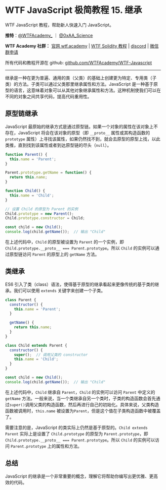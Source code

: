 # WTF JavaScript 极简教程 15. 继承

WTF JavaScript 教程，帮助新人快速入门 JavaScript。

**推特**：[@WTFAcademy_](https://twitter.com/WTFAcademy_) ｜ [@0xAA_Science](https://twitter.com/0xAA_Science)

**WTF Academy 社群：** [官网 wtf.academy](https://wtf.academy/) | [WTF Solidity 教程](https://github.com/AmazingAng/WTFSolidity) | [discord](https://discord.wtf.academy/) | [微信群申请](https://docs.google.com/forms/d/e/1FAIpQLSe4KGT8Sh6sJ7hedQRuIYirOoZK_85miz3dw7vA1-YjodgJ-A/viewform?usp=sf_link)

所有代码和教程开源在 github: [github.com/WTFAcademy/WTF-Javascript](https://github.com/WTFAcademy/WTF-Javascript)

---

继承是一种在更为普遍、通用的类（父类）的基础上创建更为特定、专用类（子类）的方法。子类可以通过父类那里继承属性和方法。JavaScript 是一种基于原型的语言，这意味着对象可以从其他对象继承属性和方法。这种机制使我们可以在不同的对象之间共享代码，提高代码重用性。

## 原型链继承

JavaScript 最原始的继承方式是通过原型链。如果一个对象的属性在该对象上不存在，JavaScript 将会在该对象的原型（即 `__proto__` 属性或其构造函数的 `prototype` 属性）上寻找该属性，如果仍然找不到，就会去原型的原型上找，以此类推，直到找到该属性或者到达原型链的尽头（`null`）。

```javascript
function Parent() {
  this.name = 'Parent';
}

Parent.prototype.getName = function() {
  return this.name;
}

function Child() {
  this.name = 'Child';
}

// 设置 Child 的原型为 Parent 的实例
Child.prototype = new Parent();
Child.prototype.constructor = Child;

const child = new Child();
console.log(child.getName());  // 输出 "Child"
```

在上述代码中，`Child` 的原型被设置为 `Parent` 的一个实例，即`Child.prototype.__proto__ === Parent.prototype`。所以 `Child` 的实例可以通过原型链访问 `Parent` 的原型上的 `getName` 方法。

## 类继承

ES6 引入了类（class）语法，使得基于原型的继承看起来更像传统的基于类的继承。我们可以使用 `extends` 关键字来创建一个子类。

```javascript
class Parent {
  constructor() {
    this.name = 'Parent';
  }

  getName() {
    return this.name;
  }
}

class Child extends Parent {
  constructor() {
    super();  // 调用父类的 constructor
    this.name = 'Child';
  }
}

const child = new Child();
console.log(child.getName());  // 输出 "Child"
```

在上述代码中，`Child` 继承自 `Parent`，`Child` 的实例可以访问 `Parent` 中定义的 `getName` 方法。一般来说，当一个类继承自另一个类时，子类的构造函数会首先通过`super()`调用父类的构造函数，然后再进行自己的初始化。具体来说，父类构造函数被调用时，`this.name` 被设置为`Parent`，但是这个值在子类构造函数中被覆盖了。

需要注意的是，JavaScript 的类实际上仍然是基于原型的。`Child extends Parent` 实际上是设置了 `Child.prototype` 的原型为 `Parent.prototype`，即`Child.prototype.__proto__ === Parent.prototype`。所以 `Child` 的实例可以访问 `Parent.prototype` 上的属性和方法。

## 总结

JavaScript 的继承是一个非常重要的概念，理解它将帮助你编写出更优雅、更高效的代码。
